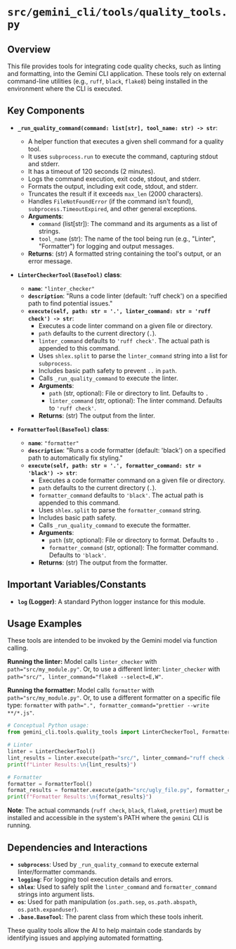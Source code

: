 # `src/gemini_cli/tools/quality_tools.py`

## Overview

This file provides tools for integrating code quality checks, such as linting and formatting, into the Gemini CLI application. These tools rely on external command-line utilities (e.g., `ruff`, `black`, `flake8`) being installed in the environment where the CLI is executed.

## Key Components

-   **`_run_quality_command(command: list[str], tool_name: str) -> str`**:
    -   A helper function that executes a given shell command for a quality tool.
    -   It uses `subprocess.run` to execute the command, capturing stdout and stderr.
    -   It has a timeout of 120 seconds (2 minutes).
    -   Logs the command execution, exit code, stdout, and stderr.
    -   Formats the output, including exit code, stdout, and stderr.
    -   Truncates the result if it exceeds `max_len` (2000 characters).
    -   Handles `FileNotFoundError` (if the command isn't found), `subprocess.TimeoutExpired`, and other general exceptions.
    -   **Arguments**:
        *   `command` (list[str]): The command and its arguments as a list of strings.
        *   `tool_name` (str): The name of the tool being run (e.g., "Linter", "Formatter") for logging and output messages.
    -   **Returns**: (str) A formatted string containing the tool's output, or an error message.

-   **`LinterCheckerTool(BaseTool)` class**:
    -   **`name`**: `"linter_checker"`
    -   **`description`**: "Runs a code linter (default: 'ruff check') on a specified path to find potential issues."
    -   **`execute(self, path: str = '.', linter_command: str = 'ruff check') -> str`**:
        *   Executes a code linter command on a given file or directory.
        *   `path` defaults to the current directory (`.`).
        *   `linter_command` defaults to `'ruff check'`. The actual path is appended to this command.
        *   Uses `shlex.split` to parse the `linter_command` string into a list for `subprocess`.
        *   Includes basic path safety to prevent `..` in `path`.
        *   Calls `_run_quality_command` to execute the linter.
        *   **Arguments**:
            *   `path` (str, optional): File or directory to lint. Defaults to `.`
            *   `linter_command` (str, optional): The linter command. Defaults to `'ruff check'`.
        *   **Returns**: (str) The output from the linter.

-   **`FormatterTool(BaseTool)` class**:
    -   **`name`**: `"formatter"`
    -   **`description`**: "Runs a code formatter (default: 'black') on a specified path to automatically fix styling."
    -   **`execute(self, path: str = '.', formatter_command: str = 'black') -> str`**:
        *   Executes a code formatter command on a given file or directory.
        *   `path` defaults to the current directory (`.`).
        *   `formatter_command` defaults to `'black'`. The actual path is appended to this command.
        *   Uses `shlex.split` to parse the `formatter_command` string.
        *   Includes basic path safety.
        *   Calls `_run_quality_command` to execute the formatter.
        *   **Arguments**:
            *   `path` (str, optional): File or directory to format. Defaults to `.`
            *   `formatter_command` (str, optional): The formatter command. Defaults to `'black'`.
        *   **Returns**: (str) The output from the formatter.

## Important Variables/Constants

-   **`log` (Logger)**: A standard Python logger instance for this module.

## Usage Examples

These tools are intended to be invoked by the Gemini model via function calling.

**Running the linter:**
Model calls `linter_checker` with `path="src/my_module.py"`.
Or, to use a different linter: `linter_checker` with `path="src/", linter_command="flake8 --select=E,W"`.

**Running the formatter:**
Model calls `formatter` with `path="src/my_module.py"`.
Or, to use a different formatter on a specific file type: `formatter` with `path=".", formatter_command="prettier --write **/*.js"`.

```python
# Conceptual Python usage:
from gemini_cli.tools.quality_tools import LinterCheckerTool, FormatterTool

# Linter
linter = LinterCheckerTool()
lint_results = linter.execute(path="src/", linter_command="ruff check --select I001") # Example: check for import sorting
print(f"Linter Results:\n{lint_results}")

# Formatter
formatter = FormatterTool()
format_results = formatter.execute(path="src/ugly_file.py", formatter_command="black --check") # Example: check formatting
print(f"Formatter Results:\n{format_results}")
```
**Note**: The actual commands (`ruff check`, `black`, `flake8`, `prettier`) must be installed and accessible in the system's PATH where the `gemini` CLI is running.

## Dependencies and Interactions

-   **`subprocess`**: Used by `_run_quality_command` to execute external linter/formatter commands.
-   **`logging`**: For logging tool execution details and errors.
-   **`shlex`**: Used to safely split the `linter_command` and `formatter_command` strings into argument lists.
-   **`os`**: Used for path manipulation (`os.path.sep`, `os.path.abspath`, `os.path.expanduser`).
-   **`.base.BaseTool`**: The parent class from which these tools inherit.

These quality tools allow the AI to help maintain code standards by identifying issues and applying automated formatting.
